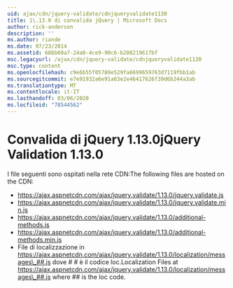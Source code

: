 ```yaml
---
uid: ajax/cdn/jquery-validate/cdnjqueryvalidate1130
title: 1\.13.0 di convalida jQuery | Microsoft Docs
author: rick-anderson
description: ''
ms.author: riande
ms.date: 07/23/2014
ms.assetid: 686b60a7-24a0-4ce9-90c6-b208219617bf
msc.legacyurl: /ajax/cdn/jquery-validate/cdnjqueryvalidate1130
msc.type: content
ms.openlocfilehash: c9e6b55f05789e529fa6699659763d7119fbb1ab
ms.sourcegitcommit: e7e91932a6e91a63e2e46417626f39d6b244a3ab
ms.translationtype: MT
ms.contentlocale: it-IT
ms.lasthandoff: 03/06/2020
ms.locfileid: "78544562"
---
```

# <a name="jquery-validation-1130"></a><span data-ttu-id="a58f1-102">Convalida di jQuery 1.13.0</span><span class="sxs-lookup"><span data-stu-id="a58f1-102">jQuery Validation 1.13.0</span></span>

<span data-ttu-id="a58f1-103">I file seguenti sono ospitati nella rete CDN:</span><span class="sxs-lookup"><span data-stu-id="a58f1-103">The following files are hosted on the CDN:</span></span>

- https://ajax.aspnetcdn.com/ajax/jquery.validate/1.13.0/jquery.validate.js
- https://ajax.aspnetcdn.com/ajax/jquery.validate/1.13.0/jquery.validate.min.js
- https://ajax.aspnetcdn.com/ajax/jquery.validate/1.13.0/additional-methods.js
- https://ajax.aspnetcdn.com/ajax/jquery.validate/1.13.0/additional-methods.min.js
- <span data-ttu-id="a58f1-104">File di localizzazione in https://ajax.aspnetcdn.com/ajax/jquery.validate/1.13.0/localization/messages\_##.js dove # # è il codice loc.</span><span class="sxs-lookup"><span data-stu-id="a58f1-104">Localization Files at https://ajax.aspnetcdn.com/ajax/jquery.validate/1.13.0/localization/messages\_##.js where ## is the loc code.</span></span>
